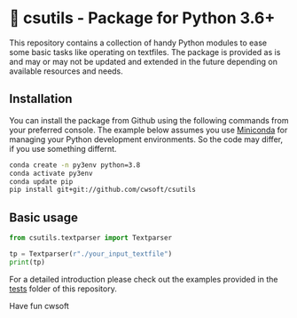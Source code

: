 # 👀 csutils - Package for Python 3.6+

This repository contains a collection of handy Python modules to ease some basic tasks like operating on textfiles. The package is provided as is and may or may not be updated and extended in the future depending on available resources and needs.

## Installation
You can install the package from Github using the following commands from your preferred console. The example below assumes you use [Miniconda](https://docs.conda.io/en/latest/miniconda.html) for managing your Python development environments. So the code may differ, if you use something differnt.

```bash
conda create -n py3env python=3.8
conda activate py3env
conda update pip
pip install git+git://github.com/cwsoft/csutils
```

## Basic usage
```python
from csutils.textparser import Textparser

tp = Textparser(r"./your_input_textfile")
print(tp)
```

For a detailed introduction please check out the examples provided in the [tests](csutils/tests/) folder of this repository.


Have fun 
cwsoft